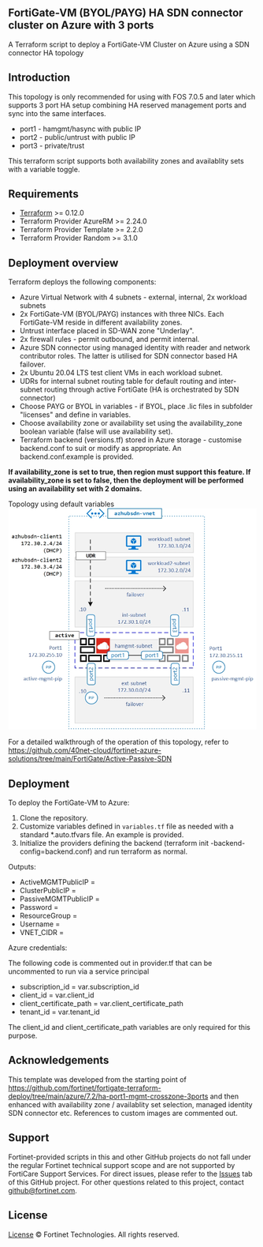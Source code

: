 ## FortiGate-VM (BYOL/PAYG) HA SDN connector cluster on Azure with 3 ports

A Terraform script to deploy a FortiGate-VM Cluster on Azure using a SDN connector HA topology

## Introduction
This topology is only recommended for using with FOS 7.0.5 and later which supports 3 port HA setup combining HA reserved management ports and sync into the same interfaces.
* port1 - hamgmt/hasync with public IP
* port2 - public/untrust with public IP
* port3 - private/trust

This terraform script supports both availability zones and availablity sets with a variable toggle.

## Requirements

* [Terraform](https://learn.hashicorp.com/terraform/getting-started/install.html) >= 0.12.0
* Terraform Provider AzureRM >= 2.24.0
* Terraform Provider Template >= 2.2.0
* Terraform Provider Random >= 3.1.0

## Deployment overview
Terraform deploys the following components:

* Azure Virtual Network with 4 subnets - external, internal, 2x workload subnets
* 2x FortiGate-VM (BYOL/PAYG) instances with three NICs.  Each FortiGate-VM reside in different availability zones.
* Untrust interface placed in SD-WAN zone "Underlay".
* 2x firewall rules - permit outbound, and permit internal.
* Azure SDN connector using managed identity with reader and network contributor roles. The latter is utilised for SDN connector based HA failover. 
* 2x Ubuntu 20.04 LTS test client VMs in each workload subnet.
* UDRs for internal subnet routing table for default routing and inter-subnet routing through active FortiGate (HA is orchestrated by SDN connector)
* Choose PAYG or BYOL in variables - if BYOL, place .lic files in subfolder "licenses" and define in variables.
* Choose availability zone or availability set using the availability_zone boolean variable (false will use availability set).
* Terraform backend (versions.tf) stored in Azure storage - customise backend.conf to suit or modify as appropriate. An backend.conf.example is provided. 

**If availability_zone is set to true, then region must support this feature. If availability_zone is set to false, then the deployment will be performed using an availability set with 2 domains.**

Topology using default variables
![img](https://github.com/wintermute000/azure-fgt-sdn-ha-crosszone-3port/blob/main/azure-fgt-sdn-ha-crosszone-3port.jpg)

For a detailed walkthrough of the operation of this topology, refer to https://github.com/40net-cloud/fortinet-azure-solutions/tree/main/FortiGate/Active-Passive-SDN

## Deployment

To deploy the FortiGate-VM to Azure:
1. Clone the repository.
2. Customize variables defined in `variables.tf` file as needed with a standard *.auto.tfvars file. An example is provided.
3. Initialize the providers defining the backend (terraform init -backend-config=backend.conf) and run terraform as normal.

Outputs:

- ActiveMGMTPublicIP = <Active FGT Management Public IP>
- ClusterPublicIP = <Cluster Public IP>
- PassiveMGMTPublicIP = <Passive FGT Management Public IP>
- Password = <FGT Password>
- ResourceGroup = <Resource Group>
- Username = <FGT admin>
- VNET_CIDR = <vnet summary route>

Azure credentials:

The following code is commented out in provider.tf that can be uncommented to run via a service principal

- subscription_id = var.subscription_id
- client_id       = var.client_id
- client_certificate_path   = var.client_certificate_path
- tenant_id       = var.tenant_id

The client_id and client_certificate_path variables are only required for this purpose.

## Acknowledgements
This template was developed from the starting point of https://github.com/fortinet/fortigate-terraform-deploy/tree/main/azure/7.2/ha-port1-mgmt-crosszone-3ports and then enhanced with availability zone / availablity set selection, managed identity SDN connector etc.
References to custom images are commented out. 

## Support
Fortinet-provided scripts in this and other GitHub projects do not fall under the regular Fortinet technical support scope and are not supported by FortiCare Support Services.
For direct issues, please refer to the [Issues](https://github.com/fortinet/fortigate-terraform-deploy/issues) tab of this GitHub project.
For other questions related to this project, contact [github@fortinet.com](mailto:github@fortinet.com).

## License
[License](https://github.com/fortinet/fortigate-terraform-deploy/blob/master/LICENSE) © Fortinet Technologies. All rights reserved.
# 
